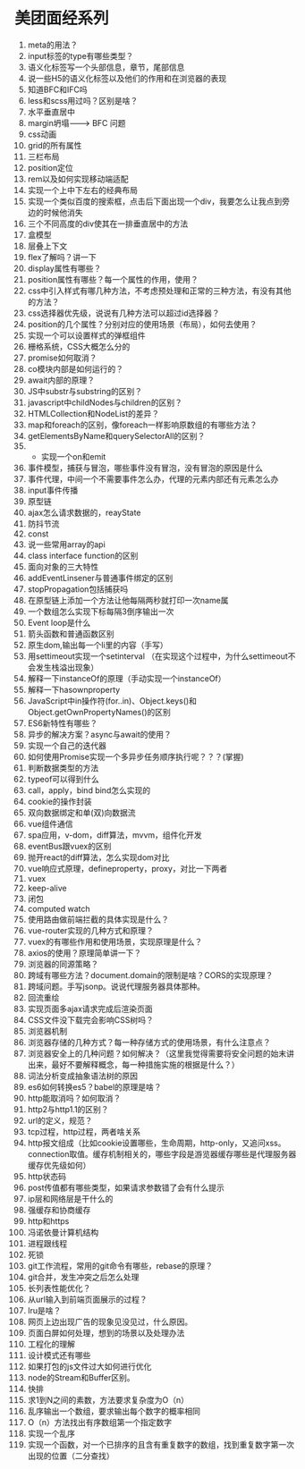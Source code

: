 # 美团面经系列
1. meta的用法？
2. input标签的type有哪些类型？
3. 语义化标签写一个头部信息，章节，尾部信息
4. 说一些H5的语义化标签以及他们的作用和在浏览器的表现
5. 知道BFC和IFC吗
6. less和scss用过吗？区别是啥？
7. 水平垂直居中
8. margin坍塌---> BFC 问题
9. css动画
10. grid的所有属性
11. 三栏布局
12. position定位
13. rem以及如何实现移动端适配
14. 实现一个上中下左右的经典布局
15. 实现一个类似百度的搜索框，点击后下面出现一个div，我要怎么让我点到旁边的时候他消失
16. 三个不同高度的div使其在一排垂直居中的方法
17. 盒模型
18. 层叠上下文
19. flex了解吗？讲一下
20. display属性有哪些？
21. position属性有哪些？每一个属性的作用，使用？
22. css中引入样式有哪几种方法，不考虑预处理和正常的三种方法，有没有其他的方法？
23. css选择器优先级，说说有几种方法可以超过id选择器？
24. position的几个属性？分别对应的使用场景（布局），如何去使用？
25. 实现一个可以设置样式的弹框组件
26. 栅格系统，CSS大概怎么分的
27. promise如何取消？
28. co模块内部是如何运行的？
29. await内部的原理？
30. JS中substr与substring的区别？
31. javascript中childNodes与children的区别？
32. HTMLCollection和NodeList的差异？
33. map和foreach的区别，像foreach一样影响原数组的有哪些方法？
34. getElementsByName和querySelectorAll的区别？
35. - 实现一个on和emit
36. 事件模型，捕获与冒泡，哪些事件没有冒泡，没有冒泡的原因是什么
37. 事件代理，中间一个不需要事件怎么办，代理的元素内部还有元素怎么办
38. input事件传播
39. 原型链
40. ajax怎么请求数据的，reayState
41. 防抖节流
42. const
43. 说一些常用array的api
44. class interface function的区别
45. 面向对象的三大特性
46. addEventLinsener与普通事件绑定的区别
47. stopPropagation包括捕获吗
48. 在原型链上添加一个方法让他每隔两秒就打印一次name属
49. 一个数组怎么实现下标每隔3倒序输出一次
50. Event loop是什么
51. 箭头函数和普通函数区别
52. 原生dom,输出每一个li里的内容（手写）
53. 用settimeout实现一个setinterval （在实现这个过程中，为什么settimeout不会发生栈溢出现象）
54. 解释一下instanceOf的原理（手动实现一个instanceOf）
55. 解释一下hasownproperty
56.  JavaScript中in操作符(for..in)、Object.keys()和Object.getOwnPropertyNames()的区别
57. ES6新特性有哪些？
58. 异步的解决方案？async与await的使用？
59. 实现一个自己的迭代器
60. 如何使用Promise实现一个多异步任务顺序执行呢？？？(掌握)
61. 判断数据类型的方法
62. typeof可以得到什么
63. call，apply，bind bind怎么实现的
64. cookie的操作封装
65. 双向数据绑定和单(双)向数据流
66. vue组件通信
67. spa应用，v-dom，diff算法，mvvm，组件化开发
68. eventBus跟vuex的区别
69. 抛开react的diff算法，怎么实现dom对比
70. vue响应式原理，defineproperty，proxy，对比一下两者
71. vuex
72. keep-alive
73. 闭包
74. computed watch
75. 使用路由做前端拦截的具体实现是什么？
76. vue-router实现的几种方式和原理？
78. vuex的有哪些作用和使用场景，实现原理是什么？
79. axios的使用？原理简单讲一下？
80. 浏览器的同源策略？
81. 跨域有哪些方法？document.domain的限制是啥？CORS的实现原理？
82. 跨域问题。手写jsonp。说说代理服务器具体那种。
83. 回流重绘
84. 实现页面多ajax请求完成后渲染页面
85. CSS文件没下载完会影响CSS树吗？
86. 浏览器机制
87. 浏览器存储的几种方式？每一种存储方式的使用场景，有什么注意点？
88. 浏览器安全上的几种问题？如何解决？（这里我觉得需要将安全问题的始末讲出来，最好不要解释概念，每一种措施实施的根据是什么？）
89. 词法分析变成抽象语法树的原因
90. es6如何转换es5？babel的原理是啥？
91. http能取消吗？如何取消？
92. http2与http1.1的区别？
93. url的定义，规范？
94. tcp过程，http过程，两者啥关系
95. http报文组成（比如cookie设置哪些，生命周期，http-only，又追问xss。connection取值。缓存机制相关的，哪些字段是游览器缓存哪些是代理服务器缓存优先级如何）
96. http状态码
97. post传值都有哪些类型，如果请求参数错了会有什么提示  
98. ip层和网络层是干什么的
99. 强缓存和协商缓存
100. http和https
101. 冯诺依曼计算机结构
102. 进程跟线程
103. 死锁
104. git工作流程，常用的git命令有哪些，rebase的原理？
105. git合并，发生冲突之后怎么处理
106. 长列表性能优化？
107. 从url输入到前端页面展示的过程？
108. lru是啥？
109. 网页上边出现广告的现象见没见过，什么原因。
110. 页面白屏如何处理，想到的场景以及处理办法
111. 工程化的理解
112. 设计模式还有哪些
113. 如果打包的js文件过大如何进行优化
114. node的Stream和Buffer区别。
115. 快排
116. 求1到N之间的素数，方法要求复杂度为O（n）
117. 乱序输出一个数组，要求输出每个数字的概率相同
118. O（n）方法找出有序数组第一个指定数字
119. 实现一个乱序
120. 实现一个函数，对一个已排序的且含有重复数字的数组，找到重复数字第一次出现的位置（二分查找）
